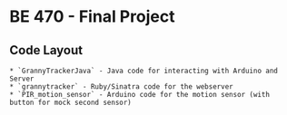 # BE 470 - Final Project

## Code Layout

	* `GrannyTrackerJava` - Java code for interacting with Arduino and Server
	* `grannytracker` - Ruby/Sinatra code for the webserver
	* `PIR_motion_sensor` - Arduino code for the motion sensor (with button for mock second sensor)
